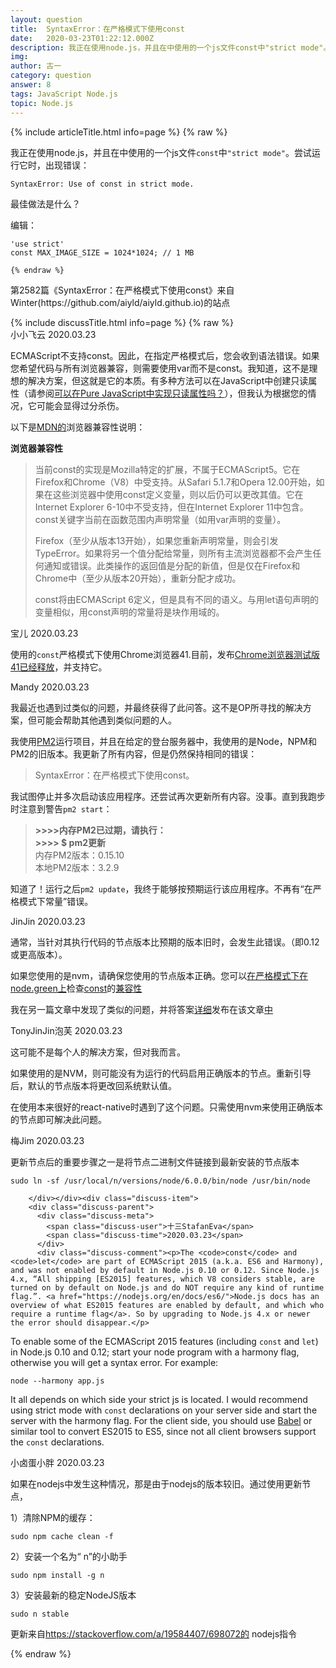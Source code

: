 ```yaml
---
layout: question
title:  SyntaxError：在严格模式下使用const
date:   2020-03-23T01:22:12.000Z
description: 我正在使用node.js，并且在中使用的一个js文件const中"strict mode"。尝试运行它时，出现错误：SyntaxError  Use ...
img: 
author: 古一
category: question
answer: 8
tags: JavaScript Node.js
topic: Node.js
---
```

<div class="article-root">
  <div class="article">
    {% include articleTitle.html info=page %}
    {% raw %}
    <div class="article-content"><p><font style="vertical-align: inherit;"><font style="vertical-align: inherit;">我正在使用node.js，并且在中使用的一个js文件</font></font><code>const</code><font style="vertical-align: inherit;"><font style="vertical-align: inherit;">中</font></font><code>"strict mode"</code><font style="vertical-align: inherit;"><font style="vertical-align: inherit;">。</font><font style="vertical-align: inherit;">尝试运行它时，出现错误：</font></font></p>

<pre><code>SyntaxError: Use of const in strict mode.
</code></pre>

<p><font style="vertical-align: inherit;"><font style="vertical-align: inherit;">最佳做法是什么？</font></font></p>

<p><font style="vertical-align: inherit;"><font style="vertical-align: inherit;">编辑：</font></font></p>

<pre><code>'use strict'<font></font>
const MAX_IMAGE_SIZE = 1024*1024; // 1 MB<font></font>
</code></pre></div>
    {% endraw %}
  </div>
  <p class="winter_mark">第2582篇《SyntaxError：在严格模式下使用const》来自Winter(https://github.com/aiyld/aiyld.github.io)的站点</p>
  <div class="discuss-wrapper">
    {% include discussTitle.html info=page %}
    {% raw %}
    <div class="discuss-item">
        <div class="discuss-parent">
          <div class="discuss-meta">
            <span class="discuss-user">小小飞云</span>
            <span class="discuss-time">2020.03.23</span>
          </div>
          <div class="discuss-comment"><p><font style="vertical-align: inherit;"><font style="vertical-align: inherit;">ECMAScript不支持const。</font><font style="vertical-align: inherit;">因此，在指定严格模式后，您会收到语法错误。</font><font style="vertical-align: inherit;">如果您希望代码与所有浏览器兼容，则需要使用var而不是const。</font><font style="vertical-align: inherit;">我知道，这不是理想的解决方案，但这就是它的本质。</font><font style="vertical-align: inherit;">有多种方法可以在JavaScript中创建只读属性（请参阅</font></font><a href="https://stackoverflow.com/questions/366047/can-read-only-properties-be-implemented-in-pure-javascript"><font style="vertical-align: inherit;"><font style="vertical-align: inherit;">可以在Pure JavaScript中实现只读属性吗？</font></font></a><font style="vertical-align: inherit;"><font style="vertical-align: inherit;">），但我认为根据您的情况，它可能会显得过分杀伤。</font></font></p>

<p><font style="vertical-align: inherit;"><font style="vertical-align: inherit;">以下是</font></font><a href="https://developer.mozilla.org/en-US/docs/Web/JavaScript/Reference/Statements/const" rel="nofollow noreferrer"><font style="vertical-align: inherit;"><font style="vertical-align: inherit;">MDN的</font></font></a><font style="vertical-align: inherit;"><font style="vertical-align: inherit;">浏览器兼容性说明</font><font style="vertical-align: inherit;">：</font></font></p>

<p><strong><font style="vertical-align: inherit;"><font style="vertical-align: inherit;">浏览器兼容性</font></font></strong></p>

<blockquote>
  <p><font style="vertical-align: inherit;"><font style="vertical-align: inherit;">当前const的实现是Mozilla特定的扩展，不属于ECMAScript5。它在Firefox和Chrome（V8）中受支持。</font><font style="vertical-align: inherit;">从Safari 5.1.7和Opera 12.00开始，如果在这些浏览器中使用const定义变量，则以后仍可以更改其值。</font><font style="vertical-align: inherit;">它在Internet Explorer 6-10中不受支持，但在Internet Explorer 11中包含。const关键字当前在函数范围内声明常量（如用var声明的变量）。</font></font></p>
  
  <p><font style="vertical-align: inherit;"><font style="vertical-align: inherit;">Firefox（至少从版本13开始），如果您重新声明常量，则会引发TypeError。</font><font style="vertical-align: inherit;">如果将另一个值分配给常量，则所有主流浏览器都不会产生任何通知或错误。</font><font style="vertical-align: inherit;">此类操作的返回值是分配的新值，但是仅在Firefox和Chrome中（至少从版本20开始），重新分配才成功。</font></font></p>
  
  <p><font style="vertical-align: inherit;"><font style="vertical-align: inherit;">const将由ECMAScript 6定义，但是具有不同的语义。</font><font style="vertical-align: inherit;">与用let语句声明的变量相似，用const声明的常量将是块作用域的。</font></font></p>
</blockquote></div>
        </div></div><div class="discuss-item">
        <div class="discuss-parent">
          <div class="discuss-meta">
            <span class="discuss-user">宝儿</span>
            <span class="discuss-time">2020.03.23</span>
          </div>
          <div class="discuss-comment"><p><font style="vertical-align: inherit;"><font style="vertical-align: inherit;">使用的</font></font><code>const</code><font style="vertical-align: inherit;"><font style="vertical-align: inherit;">严格模式下使用Chrome浏览器41.目前，发布</font></font><a href="http://blog.chromium.org/2015/01/chrome-41-beta-new-es6-features-and.html" rel="nofollow"><font style="vertical-align: inherit;"><font style="vertical-align: inherit;">Chrome浏览器测试版41已经释放</font></font></a><font style="vertical-align: inherit;"><font style="vertical-align: inherit;">，并支持它。</font></font></p></div>
        </div></div><div class="discuss-item">
        <div class="discuss-parent">
          <div class="discuss-meta">
            <span class="discuss-user">Mandy</span>
            <span class="discuss-time">2020.03.23</span>
          </div>
          <div class="discuss-comment"><p><font style="vertical-align: inherit;"><font style="vertical-align: inherit;">我最近也遇到过类似的问题，并最终获得了此问答。</font><font style="vertical-align: inherit;">这不是OP所寻找的解决方案，但可能会帮助其他遇到类似问题的人。</font></font></p>

<p><font style="vertical-align: inherit;"><font style="vertical-align: inherit;">我使用</font></font><a href="http://pm2.keymetrics.io/" rel="nofollow noreferrer"><font style="vertical-align: inherit;"><font style="vertical-align: inherit;">PM2</font></font></a><font style="vertical-align: inherit;"><font style="vertical-align: inherit;">运行项目，并且在给定的登台服务器中，我使用的是Node，NPM和PM2的旧版本。</font><font style="vertical-align: inherit;">我更新了所有内容，但是仍然保持相同的错误：</font></font></p>

<blockquote>
  <p><font style="vertical-align: inherit;"><font style="vertical-align: inherit;">SyntaxError：在严格模式下使用const。</font></font></p>
</blockquote>

<p><font style="vertical-align: inherit;"><font style="vertical-align: inherit;">我试图停止并多次启动该应用程序。</font><font style="vertical-align: inherit;">还尝试再次更新所有内容。</font><font style="vertical-align: inherit;">没事。</font><font style="vertical-align: inherit;">直到我跑步时注意到警告</font></font><code>pm2 start</code><font style="vertical-align: inherit;"><font style="vertical-align: inherit;">：</font></font></p>

<blockquote>
  <p><strong><font style="vertical-align: inherit;"><font style="vertical-align: inherit;">&gt;&gt;&gt;&gt;内存PM2已过期，请执行：</font></font></strong><br>
  <strong><font style="vertical-align: inherit;"><font style="vertical-align: inherit;">&gt;&gt;&gt;&gt; $ pm2更新</font></font></strong><br><font style="vertical-align: inherit;"><font style="vertical-align: inherit;"> 
  内存PM2版本：0.15.10 </font></font><br><font style="vertical-align: inherit;"><font style="vertical-align: inherit;">
  本地PM2版本：3.2.9</font></font></p>
</blockquote>

<p><font style="vertical-align: inherit;"><font style="vertical-align: inherit;">知道了！</font><font style="vertical-align: inherit;">运行之后</font></font><code>pm2 update</code><font style="vertical-align: inherit;"><font style="vertical-align: inherit;">，我终于能够按预期运行该应用程序。</font><font style="vertical-align: inherit;">不再有“在严格模式下常量”错误。</font></font></p></div>
        </div></div><div class="discuss-item">
        <div class="discuss-parent">
          <div class="discuss-meta">
            <span class="discuss-user">JinJin</span>
            <span class="discuss-time">2020.03.23</span>
          </div>
          <div class="discuss-comment"><p><font style="vertical-align: inherit;"><font style="vertical-align: inherit;">通常，当针对其执行代码的节点版本比预期的版本旧时，会发生此错误。</font><font style="vertical-align: inherit;">（即0.12或更高版本）。</font></font></p>

<p><font style="vertical-align: inherit;"><font style="vertical-align: inherit;">如果您使用的是nvm，请确保您使用的节点版本正确。</font><font style="vertical-align: inherit;">您可以</font><a href="http://node.green/#ES2015-bindings-const-redefining-a-const--strict-mode-" rel="noreferrer"><font style="vertical-align: inherit;">在严格模式下在node.green上</font></a><font style="vertical-align: inherit;">检查</font><a href="http://node.green/#ES2015-bindings-const-redefining-a-const--strict-mode-" rel="noreferrer"><font style="vertical-align: inherit;">const</font></a><font style="vertical-align: inherit;">的</font></font><a href="http://node.green/#ES2015-bindings-const-redefining-a-const--strict-mode-" rel="noreferrer"><font style="vertical-align: inherit;"><font style="vertical-align: inherit;">兼容性</font></font></a> </p>

<p><font style="vertical-align: inherit;"><font style="vertical-align: inherit;">我在另一篇文章中发现了类似的问题，并将答案</font><a href="https://stackoverflow.com/questions/43932038/husky-giving-error-syntaxerror-use-of-const-in-strict-mode/44168690#44168690"><font style="vertical-align: inherit;">详细</font></a><font style="vertical-align: inherit;">发布在该文章</font></font><a href="https://stackoverflow.com/questions/43932038/husky-giving-error-syntaxerror-use-of-const-in-strict-mode/44168690#44168690"><font style="vertical-align: inherit;"><font style="vertical-align: inherit;">中</font></font></a></p></div>
        </div></div><div class="discuss-item">
        <div class="discuss-parent">
          <div class="discuss-meta">
            <span class="discuss-user">TonyJinJin泡芙</span>
            <span class="discuss-time">2020.03.23</span>
          </div>
          <div class="discuss-comment"><p><font style="vertical-align: inherit;"><font style="vertical-align: inherit;">这可能不是每个人的解决方案，但对我而言。</font></font></p>

<p><font style="vertical-align: inherit;"><font style="vertical-align: inherit;">如果使用的是NVM，则可能没有为运行的代码启用正确版本的节点。</font><font style="vertical-align: inherit;">重新引导后，默认的节点版本将更改回系统默认值。</font></font></p>

<p><font style="vertical-align: inherit;"><font style="vertical-align: inherit;">在使用本来很好的react-native时遇到了这个问题。</font><font style="vertical-align: inherit;">只需使用nvm来使用正确版本的节点即可解决此问题。</font></font></p></div>
        </div></div><div class="discuss-item">
        <div class="discuss-parent">
          <div class="discuss-meta">
            <span class="discuss-user">梅Jim</span>
            <span class="discuss-time">2020.03.23</span>
          </div>
          <div class="discuss-comment"><p><font style="vertical-align: inherit;"><font style="vertical-align: inherit;">更新节点后的重要步骤之一是将节点二进制文件链接到最新安装的节点版本</font></font></p>

<pre><code>sudo ln -sf /usr/local/n/versions/node/6.0.0/bin/node /usr/bin/node  
</code></pre></div>
        </div></div><div class="discuss-item">
        <div class="discuss-parent">
          <div class="discuss-meta">
            <span class="discuss-user">十三StafanEva</span>
            <span class="discuss-time">2020.03.23</span>
          </div>
          <div class="discuss-comment"><p>The <code>const</code> and <code>let</code> are part of ECMAScript 2015 (a.k.a. ES6 and Harmony), and was not enabled by default in Node.js 0.10 or 0.12. Since Node.js 4.x, “All shipping [ES2015] features, which V8 considers stable, are turned on by default on Node.js and do NOT require any kind of runtime flag.”. <a href="https://nodejs.org/en/docs/es6/">Node.js docs has an overview of what ES2015 features are enabled by default, and which who require a runtime flag</a>. So by upgrading to Node.js 4.x or newer the error should disappear.</p>

<p>To enable some of the ECMAScript 2015 features (including <code>const</code> and <code>let</code>) in Node.js 0.10 and 0.12; start your node program with a harmony flag, otherwise you will get a syntax error. For example:</p>

<pre><code>node --harmony app.js
</code></pre>

<p>It all depends on which side your strict js is located. I would recommend using strict mode with <code>const</code> declarations on your server side and start the server with the harmony flag. For the client side, you should use <a href="http://babeljs.io/">Babel</a> or similar tool to convert ES2015 to ES5, since not all client browsers support the <code>const</code> declarations.</p></div>
        </div></div><div class="discuss-item">
        <div class="discuss-parent">
          <div class="discuss-meta">
            <span class="discuss-user">小卤蛋小胖</span>
            <span class="discuss-time">2020.03.23</span>
          </div>
          <div class="discuss-comment"><p><font style="vertical-align: inherit;"><font style="vertical-align: inherit;">如果在nodejs中发生这种情况，那是由于nodejs的版本较旧。</font><font style="vertical-align: inherit;">通过使用更新节点，</font></font></p>

<p><font style="vertical-align: inherit;"><font style="vertical-align: inherit;">1）清除NPM的缓存：</font></font></p>

<pre><code>sudo npm cache clean -f
</code></pre>

<p><font style="vertical-align: inherit;"><font style="vertical-align: inherit;">2）安装一个名为“ n”的小助手</font></font></p>

<pre><code>sudo npm install -g n
</code></pre>

<p><font style="vertical-align: inherit;"><font style="vertical-align: inherit;">3）安装最新的稳定NodeJS版本</font></font></p>

<pre><code>sudo n stable
</code></pre>

<p><font style="vertical-align: inherit;"><font style="vertical-align: inherit;">更新来自</font><a href="https://stackoverflow.com/a/19584407/698072"><font style="vertical-align: inherit;">https://stackoverflow.com/a/19584407/698072的</font></a><font style="vertical-align: inherit;"> nodejs指令</font></font><a href="https://stackoverflow.com/a/19584407/698072"><font style="vertical-align: inherit;"></font></a></p></div>
        </div></div>
    {% endraw %}
  </div>
<div>
